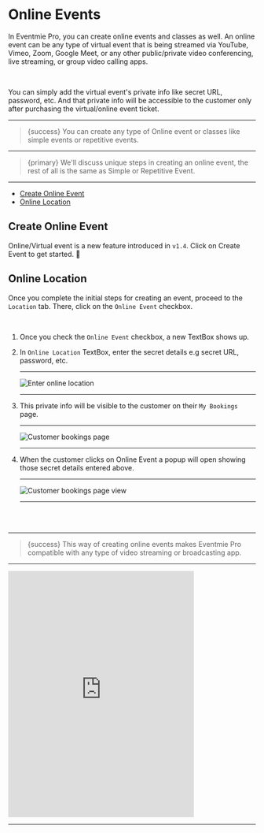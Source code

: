 # Online Events

In Eventmie Pro, you can create online events and classes as well. An online event can be any type of virtual event that is being streamed via YouTube, Vimeo, Zoom, Google Meet, or any other public/private video conferencing, live streaming, or group video calling apps.


<br>

You can simply add the virtual event's private info like secret URL, password, etc. And that private info will be accessible to the customer only after purchasing the virtual/online event ticket.

---

>{success} You can create any type of Online event or classes like simple events or repetitive events.

---

>{primary} We'll discuss unique steps in creating an online event, the rest of all is the same as Simple or Repetitive Event.

---


- [Create Online Event](#create-online-event)
- [Online Location](#online-location)

<a name="create-online-event"></a>
## Create Online Event

Online/Virtual event is a new feature introduced in `v1.4`. Click on <larecipe-button type="primary" size="sm" rounded>Create Event</larecipe-button> to get started. 😤


<a name="online-location"></a>
## Online Location

Once you complete the initial steps for creating an event, proceed to the `Location` tab. There, click on the `Online Event` checkbox.

<br>

1. Once you check the `Online Event` checkbox, a new TextBox shows up.
2. In `Online Location` TextBox, enter the secret details e.g secret URL, password, etc.

    ---

    ![Enter online location](/images/v2/onlineEvent/events-online-create.webp "Enter online location")

    ---

3. This private info will be visible to the customer on their `My Bookings` page.

    ---

    ![Customer bookings page](/images/v2/onlineEvent/events-online-customer-bookings.webp "Customer bookings page")

    ---

4. When the customer clicks on <larecipe-button type="primary" size="sm" rounded>Online Event</larecipe-button> a popup will open showing those secret details entered above.

    ---

    ![Customer bookings page view](/images/v2/onlineEvent/events-online-customer-bookings-view.webp "Customer bookings page view")

    ---

<br>
<br>


---

>{success} This way of creating online events makes Eventmie Pro compatible with any type of video streaming or broadcasting app.

---


<iframe width="75%" height="500" src="https://www.youtube.com/embed/Nwjrporah0I?si=wKxiiw4Ndo82sbh5" title="YouTube video player" frameborder="0" allow="accelerometer; autoplay; clipboard-write; encrypted-media; gyroscope; picture-in-picture; web-share" allowfullscreen></iframe>

---